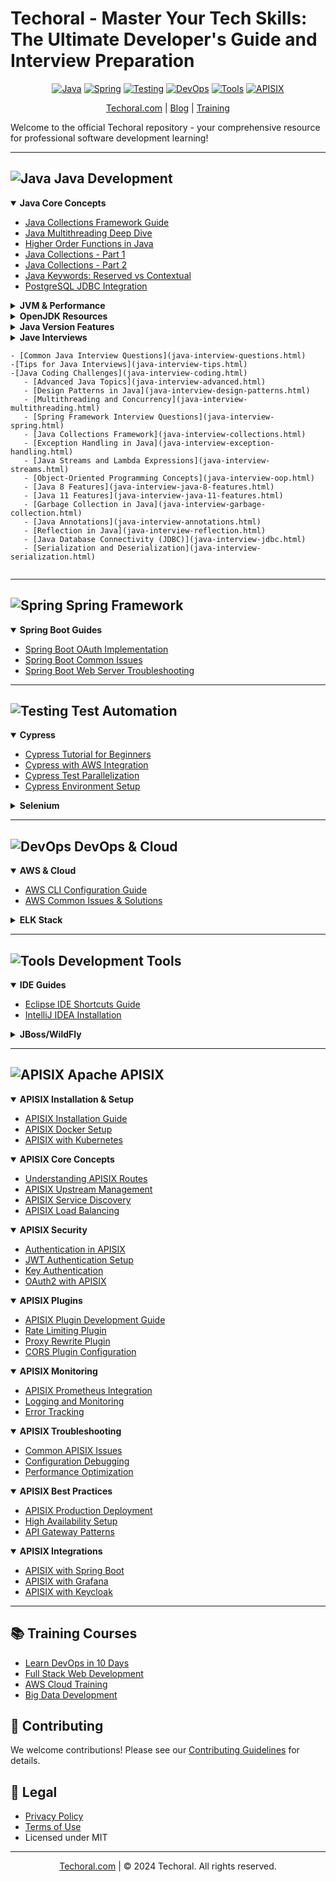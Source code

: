 # Techoral - Master Your Tech Skills: The Ultimate Developer's Guide and Interview Preparation

<div align="center">

[![Java](https://img.shields.io/badge/Java-ED8B00?style=for-the-badge&logo=java&logoColor=white)](#java)
[![Spring](https://img.shields.io/badge/Spring-6DB33F?style=for-the-badge&logo=spring&logoColor=white)](#spring)
[![Testing](https://img.shields.io/badge/Testing-43B02A?style=for-the-badge&logo=selenium&logoColor=white)](#test-automation)
[![DevOps](https://img.shields.io/badge/DevOps-326CE5?style=for-the-badge&logo=aws&logoColor=white)](#devops--cloud)
[![Tools](https://img.shields.io/badge/Tools-4B32C3?style=for-the-badge&logo=eclipse&logoColor=white)](#development-tools)
[![APISIX](https://img.shields.io/badge/APISIX-E84142?style=for-the-badge&logo=apache&logoColor=white)](#apisix)

[Techoral.com](https://techoral.com) | [Blog](https://techoral.com/blog.html) | [Training](https://techoral.com/pages/training/learn-devops-in-10-days.html)

</div>

Welcome to the official Techoral repository - your comprehensive resource for professional software development learning!

---

<a name="java"></a>
## ![Java](https://img.shields.io/badge/Java-ED8B00?style=flat-square&logo=java&logoColor=white) Java Development

<details open>
<summary><b>Java Core Concepts</b></summary>

- [Java Collections Framework Guide](https://techoral.com/java/java-collections.html)
- [Java Multithreading Deep Dive](https://techoral.com/java/java-multithreading.html)
- [Higher Order Functions in Java](https://techoral.com/java/higher-order-functions.html)
- [Java Collections - Part 1](https://techoral.com/java/java-collections-part1.html)
- [Java Collections - Part 2](https://techoral.com/java/java-collections-part2.html)
- [Java Keywords: Reserved vs Contextual](https://techoral.com/java/reserved-vs-contextual-keywords.html)
- [PostgreSQL JDBC Integration](https://techoral.com/java/postgresql-jdbc-driver.html)
</details>

<details>
<summary><b>JVM & Performance</b></summary>

- [JVM Memory Management Guide](https://techoral.com/java/java-jvm-gc.html)
- [Java Threading Puzzles](https://techoral.com/java/java-puzzel-thread-1.html)
- [Common JVM OutOfMemory Errors](https://techoral.com/java/input-mismatch-exception-java.html)
</details>

<details>
<summary><b>OpenJDK Resources</b></summary>

- [OpenJDK vs Oracle JDK](https://techoral.com/blog/java/openjdk-vs-oracle-jdk.html)
- [OpenJDK Installation Guide](https://techoral.com/blog/java/openjdk-install-windows.html)
- [OpenJDK Docker Images](https://techoral.com/blog/java/openjdk-docker-image.html)
- [Zulu OpenJDK Guide](https://techoral.com/blog/java/zulu-openjdk-vs-openjdk.html)
</details>

<details>
<summary><b>Java Version Features</b></summary>

- [OpenJDK 7 Features](https://techoral.com/blog/java/openjdk-7-features.html)
- [OpenJDK 8 Features](https://techoral.com/blog/java/openjdk-8-features.html)
- [OpenJDK 9 Features](https://techoral.com/blog/java/openjdk-9-features.html)
- [OpenJDK 10-12 Features](https://techoral.com/blog/java/openjdk-12-features.html)
</details>

<details>
<summary><b>Jave Interviews</b><summary>


    - [Common Java Interview Questions](java-interview-questions.html)
    -[Tips for Java Interviews](java-interview-tips.html) 
    -[Java Coding Challenges](java-interview-coding.html) 
       - [Advanced Java Topics](java-interview-advanced.html) 
       - [Design Patterns in Java](java-interview-design-patterns.html) 
       - [Multithreading and Concurrency](java-interview-multithreading.html) 
       - [Spring Framework Interview Questions](java-interview-spring.html) 
       - [Java Collections Framework](java-interview-collections.html) 
       - [Exception Handling in Java](java-interview-exception-handling.html) 
       - [Java Streams and Lambda Expressions](java-interview-streams.html) 
       - [Object-Oriented Programming Concepts](java-interview-oop.html) 
       - [Java 8 Features](java-interview-java-8-features.html) 
       - [Java 11 Features](java-interview-java-11-features.html) 
       - [Garbage Collection in Java](java-interview-garbage-collection.html) 
       - [Java Annotations](java-interview-annotations.html) 
       - [Reflection in Java](java-interview-reflection.html) 
       - [Java Database Connectivity (JDBC)](java-interview-jdbc.html) 
       - [Serialization and Deserialization](java-interview-serialization.html) 
</details>

---

<a name="spring"></a>
## ![Spring](https://img.shields.io/badge/Spring-6DB33F?style=flat-square&logo=spring&logoColor=white) Spring Framework

<details open>
<summary><b>Spring Boot Guides</b></summary>

- [Spring Boot OAuth Implementation](https://techoral.com/spring/springboot-oauth.html)
- [Spring Boot Common Issues](https://techoral.com/spring/jdbc-connection-exception.html)
- [Spring Boot Web Server Troubleshooting](https://techoral.com/spring/unable-to-start-web-server.html)
</details>

---

<a name="test-automation"></a>
## ![Testing](https://img.shields.io/badge/Testing-43B02A?style=flat-square&logo=selenium&logoColor=white) Test Automation

<details open>
<summary><b>Cypress</b></summary>

- [Cypress Tutorial for Beginners](https://techoral.com/automation/cypress-tutorial.html)
- [Cypress with AWS Integration](https://techoral.com/automation/cypress-with-aws.html)
- [Cypress Test Parallelization](https://techoral.com/automation/cypress-parallelization.html)
- [Cypress Environment Setup](https://techoral.com/automation/cypress-env-variables.html)
</details>

<details>
<summary><b>Selenium</b></summary>

- [Selenium WebDriver API Guide](https://techoral.com/automation/selenium/selenium-webdriver-api.html)
- [Selenium Page Object Model](https://techoral.com/automation/selenium/selenium-page-object-model.html)
- [Selenium TestNG Integration](https://techoral.com/automation/selenium/selenium-testng.html)
- [Cross Browser Testing](https://techoral.com/automation/selenium/selenium-cross-browser.html)
</details>

---

<a name="devops--cloud"></a>
## ![DevOps](https://img.shields.io/badge/DevOps-326CE5?style=flat-square&logo=aws&logoColor=white) DevOps & Cloud

<details open>
<summary><b>AWS & Cloud</b></summary>

- [AWS CLI Configuration Guide](https://techoral.com/blog/aws/configure-aws-cli.html)
- [AWS Common Issues & Solutions](https://techoral.com/blog/aws/aws-origin-unreachable.html)
</details>

<details>
<summary><b>ELK Stack</b></summary>

- [ELK Stack Integration](https://techoral.com/tools/elk/spring-boot-elk-configuration.html)
- [Elasticsearch Troubleshooting](https://techoral.com/tools/elk/elastic-search-startup-errors.html)
- [Kibana Setup & Issues](https://techoral.com/tools/elk/kibana-startup-errors.html)
</details>

---

<a name="development-tools"></a>
## ![Tools](https://img.shields.io/badge/Tools-4B32C3?style=flat-square&logo=eclipse&logoColor=white) Development Tools

<details open>
<summary><b>IDE Guides</b></summary>

- [Eclipse IDE Shortcuts Guide](https://techoral.com/blog/articles/tools/eclipse-shortcuts.html)
- [IntelliJ IDEA Installation](https://techoral.com/blog/articles/tools/intellij-idea-installation.html)
</details>

<details>
<summary><b>JBoss/WildFly</b></summary>

- [JBoss AS vs WildFly](https://techoral.com/pages/jbossas-vs-wildfly.html)
- [WildFly Configuration Guide](https://techoral.com/pages/wildfly-standalone-configuration.html)
- [JBoss DataSource Setup](https://techoral.com/pages/jboss-datasource.html)
</details>

---

<a name="apisix"></a>
## ![APISIX](https://img.shields.io/badge/APISIX-E84142?style=flat-square&logo=apache&logoColor=white) Apache APISIX

<details open>
<summary><b>APISIX Installation & Setup</b></summary>

- [APISIX Installation Guide](https://techoral.com/apisix/installation-guide.html)
- [APISIX Docker Setup](https://techoral.com/apisix/docker-setup.html)
- [APISIX with Kubernetes](https://techoral.com/apisix/kubernetes-deployment.html)
</details>

<details open>
<summary><b>APISIX Core Concepts</b></summary>

- [Understanding APISIX Routes](https://techoral.com/apisix/routes-guide.html)
- [APISIX Upstream Management](https://techoral.com/apisix/upstream-management.html)
- [APISIX Service Discovery](https://techoral.com/apisix/service-discovery.html)
- [APISIX Load Balancing](https://techoral.com/apisix/load-balancing.html)
</details>

<details open>
<summary><b>APISIX Security</b></summary>

- [Authentication in APISIX](https://techoral.com/apisix/authentication.html)
- [JWT Authentication Setup](https://techoral.com/apisix/jwt-auth.html)
- [Key Authentication](https://techoral.com/apisix/key-auth.html)
- [OAuth2 with APISIX](https://techoral.com/apisix/oauth2-integration.html)
</details>

<details open>
<summary><b>APISIX Plugins</b></summary>

- [APISIX Plugin Development Guide](https://techoral.com/apisix/plugin-development.html)
- [Rate Limiting Plugin](https://techoral.com/apisix/rate-limiting.html)
- [Proxy Rewrite Plugin](https://techoral.com/apisix/proxy-rewrite.html)
- [CORS Plugin Configuration](https://techoral.com/apisix/cors-plugin.html)
</details>

<details open>
<summary><b>APISIX Monitoring</b></summary>

- [APISIX Prometheus Integration](https://techoral.com/apisix/prometheus-metrics.html)
- [Logging and Monitoring](https://techoral.com/apisix/logging-monitoring.html)
- [Error Tracking](https://techoral.com/apisix/error-tracking.html)
</details>

<details open>
<summary><b>APISIX Troubleshooting</b></summary>

- [Common APISIX Issues](https://techoral.com/apisix/common-issues.html)
- [Configuration Debugging](https://techoral.com/apisix/config-debugging.html)
- [Performance Optimization](https://techoral.com/apisix/performance-tuning.html)
</details>

<details open>
<summary><b>APISIX Best Practices</b></summary>

- [APISIX Production Deployment](https://techoral.com/apisix/production-deployment.html)
- [High Availability Setup](https://techoral.com/apisix/high-availability.html)
- [API Gateway Patterns](https://techoral.com/apisix/gateway-patterns.html)
</details>

<details open>
<summary><b>APISIX Integrations</b></summary>

- [APISIX with Spring Boot](https://techoral.com/apisix/spring-boot-integration.html)
- [APISIX with Grafana](https://techoral.com/apisix/grafana-dashboard.html)
- [APISIX with Keycloak](https://techoral.com/apisix/keycloak-integration.html)
</details>

---

## 📚 Training Courses

- [Learn DevOps in 10 Days](https://techoral.com/pages/training/learn-devops-in-10-days.html)
- [Full Stack Web Development](https://techoral.com/pages/training/learn-fullstack-web-development-in-10-days.html)
- [AWS Cloud Training](https://techoral.com/pages/training/learn-aws-amazon-web-service-in-10-days.html)
- [Big Data Development](https://techoral.com/pages/training/learn-bigdata-in-10-days.html)

## 🤝 Contributing

We welcome contributions! Please see our [Contributing Guidelines](CONTRIBUTING.md) for details.

## 📝 Legal

- [Privacy Policy](https://techoral.com/privacy-policy.html)
- [Terms of Use](https://techoral.com/terms-of-use.html)
- Licensed under MIT

<div align="center">

---
[Techoral.com](https://techoral.com) | © 2024 Techoral. All rights reserved.

</div>

